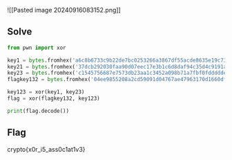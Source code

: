 ![[Pasted image 20240916083152.png]]

## Solve
```python
from pwn import xor

key1 = bytes.fromhex('a6c8b6733c9b22de7bc0253266a3867df55acde8635e19c73313')
key21 = bytes.fromhex('37dcb292030faa90d07eec17e3b1c6d8daf94c35d4c9191a5e1e')
key23 = bytes.fromhex('c1545756687e7573db23aa1c3452a098b71a7fbf0fddddde5fc1')
flagkey132 = bytes.fromhex('04ee9855208a2cd59091d04767ae47963170d1660df7f56f5faf')

key123 = xor(key1, key23)
flag = xor(flagkey132, key123)

print(flag.decode())
```

## Flag
crypto{x0r_i5_ass0c1at1v3}
